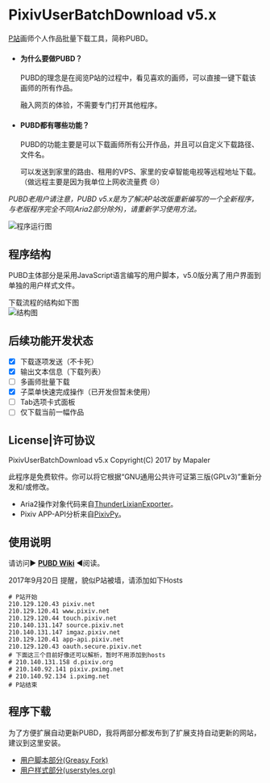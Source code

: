 # PixivUserBatchDownload v5.x
[P站](http://www.pixiv.net/member.php?id=3896348)画师个人作品批量下载工具，简称PUBD。

* #### 为什么要做PUBD？
  PUBD的理念是在阅览P站的过程中，看见喜欢的画师，可以直接一键下载该画师的所有作品。

  融入网页的体验，不需要专门打开其他程序。
  
* #### PUBD都有哪些功能？
  PUBD的功能主要是可以下载画师所有公开作品，并且可以自定义下载路径、文件名。
  
  可以发送到家里的路由、租用的VPS、家里的安卓智能电视等远程地址下载。（做远程主要是因为我单位上网收流量费 :cry:）

*PUBD老用户请注意，PUBD v5.x是为了解决P站改版重新编写的一个全新程序，与老版程序完全不同(Aria2部分除外)，请重新学习使用方法。*

![程序运行图](http://ww4.sinaimg.cn/large/6c84b2d6gw1fbnrf6o7nuj20px0g50w8.jpg)

## 程序结构
PUBD主体部分是采用JavaScript语言编写的用户脚本，v5.0版分离了用户界面到单独的用户样式文件。

下载流程的结构如下图<br>
![结构图](http://ww1.sinaimg.cn/nmw690/6c84b2d6gw1fbnmzq72bdj20jj0ff3za.jpg)

## 后续功能开发状态
- [x] 下载逐项发送（不卡死）
- [x] 输出文本信息（下载列表）
- [ ] 多画师批量下载
- [x] 子菜单快速完成操作（已开发但暂未使用）
- [ ] Tab选项卡式面板
- [ ] 仅下载当前一幅作品

## License|许可协议
PixivUserBatchDownload v5.x Copyright(C) 2017 by Mapaler

此程序是免费软件。你可以将它根据“GNU通用公共许可证第三版(GPLv3)”重新分发和/或修改。

* Aria2操作对象代码来自[ThunderLixianExporter](https://github.com/binux/ThunderLixianExporter)。
* Pixiv APP-API分析来自[PixivPy](https://github.com/upbit/pixivpy)。

## 使用说明
请访问▶ **[PUBD Wiki](https://github.com/Mapaler/PixivUserBatchDownload/wiki)** ◀阅读。

2017年9月20日 提醒，貌似P站被墙，请添加如下Hosts
```shell
# P站开始
210.129.120.43 pixiv.net
210.129.120.41 www.pixiv.net
210.129.120.44 touch.pixiv.net
210.140.131.147 source.pixiv.net
210.140.131.147 imgaz.pixiv.net
210.129.120.41 app-api.pixiv.net
210.129.120.43 oauth.secure.pixiv.net
# 下面这三个目前好像还可以解析，暂时不用添加到hosts
# 210.140.131.158 d.pixiv.org
# 210.140.92.141 pixiv.pximg.net
# 210.140.92.134 i.pximg.net
# P站结束
```

## 程序下载
为了方便扩展自动更新PUBD，我将两部分都发布到了扩展支持自动更新的网站，建议到这里安装。

* [用户脚本部分(Greasy Fork)](https://greasyfork.org/zh-CN/scripts/17879)
* [用户样式部分(userstyles.org)](https://userstyles.org/styles/137583)